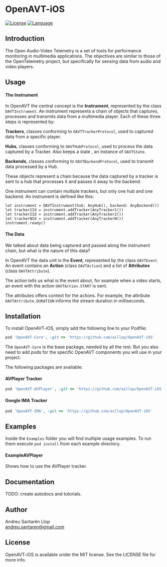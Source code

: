 # OpenAVT-iOS

[![License](https://img.shields.io/github/license/asllop/OpenAVT-iOS)](https://github.com/asllop/OpenAVT-iOS)
[![Language](https://img.shields.io/badge/language-Swift-orange)](https://github.com/asllop/OpenAVT-iOS)

## Introduction

The Open Audio-Video Telemetry is a set of tools for performance monitoring in multimedia applications. The objectives are similar to those of the OpenTelemetry project, but specifically for sensing data from audio and video players.

## Usage

#### The Instrument

In OpenAVT the central concept is the **Instrument**, represented by the class `OAVTInstrument`. An instrument represents a chain of objects that captures, processes and transmits data from a multimedia player. Each of these three steps is represented by:

**Trackers**, classes conforming to `OAVTTrackerProtocol`, used to captured data from a specific player.

**Hubs**, classes conforming to `OAVTHubProtocol`, used to process the data captured by a Tracker. Also keeps a state , an instance of `OAVTState`.

**Backends**, classes conforming to `OAVTBackendProtocol`, used to transmit data processed by a Hub.

These objects represent a chain because the data captured by a tracker is sent to a hub that processes it and passes it away to the backend.

One instrument can contain multiple trackers, but only one hub and one backend. An instrument is defined like this:

```
let instrument = OAVTInstrument(hub: AnyHub(), backend: AnyBackend())
let tracker1Id = instrument.addTracker(AnyTracker1())
let tracker2Id = instrument.addTracker(AnyTracker2())
let trackerNId = instrument.addTracker(AnyTrackerN())
instrument.ready()
```

#### The Data

We talked about data being captured and passed along the instrument chain, but what is the nature of this data?

In OpenAVT the data unit is the **Event**, represented by the class `OAVTEvent`. An event contains an **Action** (class `OAVTAction`) and a list of **Attributes** (class `OAVTAttribute`).

The action tells us what is the event about, for example when a video starts, an event with the action `OAVTAction.START` is sent.

The attributes offers context for the actions. For example, the attribute `OAVTAttribute.DURATION` informs the stream duration in milliseconds.

## Installation

To install OpenAVT-iOS, simply add the following line to your Podfile:

```ruby
pod 'OpenAVT-Core', :git => 'https://github.com/asllop/OpenAVT-iOS'
```

The `OpenAVT-Core` is the base package, needed by all the rest. But you also need to add pods for the specific OpenAVT components you will use in your project.

The following packages are available:

#### AVPlayer Tracker

```ruby
pod 'OpenAVT-AVPlayer', :git => 'https://github.com/asllop/OpenAVT-iOS'
```

#### Google IMA Tracker

```ruby
pod 'OpenAVT-IMA', :git => 'https://github.com/asllop/OpenAVT-iOS'
```

## Examples

Inside the `Examples` folder you will find multiple usage examples. To run them execute `pod install` from each example directory.

#### ExampleAVPlayer

Shows how to use the AVPlayer tracker.

## Documentation

TODO: create autodocs and tutorials.

## Author

Andreu Santarén Llop<br>
<andreu.santaren@gmail.com>

## License

OpenAVT-iOS is available under the MIT license. See the LICENSE file for more info.

